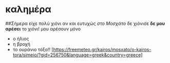 # καλημέρα
##Σήμερα είχε πολύ χιόνι
αν και ευτυχώς *στο Μοσχάτο* δε χιόνισε
**δε μου αρέσει** το χιόνι!
μου αρέσουν μόνο
* ο ήλιος
* η βροχή
* το ουράνιο τόξο!!
[https://freemeteo.gr/kairos/mosxato/o-kairos-tora/simeio/?gid=256750&language=greek&country=greece]

